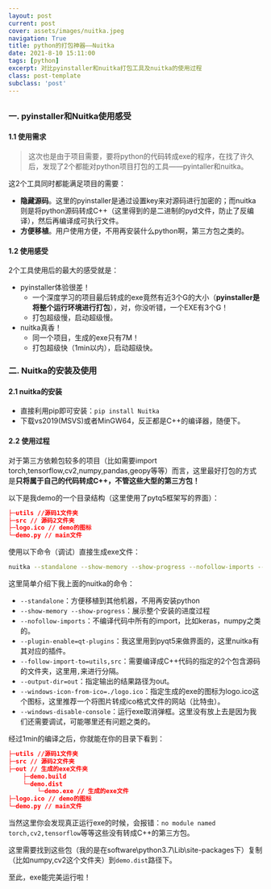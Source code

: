 ```yaml
---
layout: post
current: post
cover: assets/images/nuitka.jpeg
navigation: True
title: python的打包神器——Nuitka
date: 2021-8-10 15:11:00
tags: [python]
excerpt: 对比pyinstaller和nuitka打包工具及nuitka的使用过程
class: post-template
subclass: 'post'
---
```


## 

### 一. pyinstaller和Nuitka使用感受

#### 1.1 使用需求

> 这次也是由于项目需要，要将python的代码转成exe的程序，在找了许久后，发现了2个都能对python项目打包的工具——pyintaller和nuitka。

这2个工具同时都能满足项目的需要：

* **隐藏源码**。这里的pyinstaller是通过设置key来对源码进行加密的；而nuitka则是将python源码转成C++（这里得到的是二进制的pyd文件，防止了反编译），然后再编译成可执行文件。
* **方便移植**。用户使用方便，不用再安装什么python啊，第三方包之类的。

#### 1.2 使用感受

2个工具使用后的最大的感受就是：

* pyinstaller体验很差！
  * 一个深度学习的项目最后转成的exe竟然有近3个G的大小（**pyinstaller是将整个运行环境进行打包**），对，你没听错，一个EXE有3个G！
  * 打包超级慢，启动超级慢。
* nuitka真香！
  * 同一个项目，生成的exe只有7M！
  * 打包超级快（1min以内），启动超级快。

### 二. Nuitka的安装及使用

#### 2.1 nuitka的安装

* 直接利用pip即可安装：`pip install Nuitka `
* 下载vs2019(MSVS)或者MinGW64，反正都是C++的编译器，随便下。

#### 2.2 使用过程

对于第三方依赖包较多的项目（比如需要import torch,tensorflow,cv2,numpy,pandas,geopy等等）而言，这里最好打包的方式是**只将属于自己的代码转成C++，不管这些大型的第三方包！**

以下是我demo的一个目录结构（这里使用了pytq5框架写的界面）：

```json
├─utils //源码1文件夹
├─src // 源码2文件夹
├─logo.ico // demo的图标
└─demo.py // main文件
```

使用以下命令（调试）直接生成exe文件：

```bash
nuitka --standalone --show-memory --show-progress --nofollow-imports --plugin-enable=qt-plugins --follow-import-to=utils,src --output-dir=out --windows-icon-from-ico=./logo.ico demo.py
```

这里简单介绍下我上面的nuitka的命令：

* `--standalone`：方便移植到其他机器，不用再安装python
* `--show-memory --show-progress`：展示整个安装的进度过程
* `--nofollow-imports`：不编译代码中所有的import，比如keras，numpy之类的。
* `--plugin-enable=qt-plugins`：我这里用到pyqt5来做界面的，这里nuitka有其对应的插件。
* `--follow-import-to=utils,src`：需要编译成C++代码的指定的2个包含源码的文件夹，这里用`,`来进行分隔。
* `--output-dir=out`：指定输出的结果路径为out。
* `--windows-icon-from-ico=./logo.ico`：指定生成的exe的图标为logo.ico这个图标，这里推荐一个将图片转成ico格式文件的网站（比特虫）。
* `--windows-disable-console`：运行exe取消弹框。这里没有放上去是因为我们还需要调试，可能哪里还有问题之类的。

经过1min的编译之后，你就能在你的目录下看到：

```json
├─utils //源码1文件夹
├─src // 源码2文件夹
├─out // 生成的exe文件夹
    ├─demo.build 
    └─demo.dist
		└─demo.exe // 生成的exe文件
├─logo.ico // demo的图标
└─demo.py // main文件
```

当然这里你会发现真正运行exe的时候，会报错：`no module named torch,cv2,tensorflow`等等这些没有转成C++的第三方包。

这里需要找到这些包（我的是在software\python3.7\Lib\site-packages下）复制（比如numpy,cv2这个文件夹）到`demo.dist`路径下。

至此，exe能完美运行啦！

